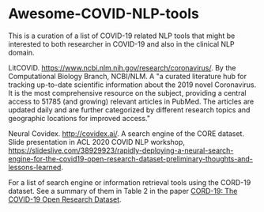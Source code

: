 # Awesome-COVID-NLP-tools
This is a curation of a list of COVID-19 related NLP tools that might be interested to both researcher in COVID-19 and also in the clinical NLP domain.

LitCOVID. https://www.ncbi.nlm.nih.gov/research/coronavirus/. By the Computational Biology Branch, NCBI/NLM. A "a curated literature hub for tracking up-to-date scientific information about the 2019 novel Coronavirus. It is the most comprehensive resource on the subject, providing a central access to 51785 (and growing) relevant articles in PubMed. The articles are updated daily and are further categorized by different research topics and geographic locations for improved access."

Neural Covidex. http://covidex.ai/. A search engine of the CORE dataset. Slide presentation in ACL 2020 COVID NLP workshop, https://slideslive.com/38929923/rapidly-deploying-a-neural-search-engine-for-the-covid19-open-research-dataset-preliminary-thoughts-and-lessons-learned.

For a list of search engine or information retrieval tools using the CORD-19 dataset. See a summary of them in Table 2 in the paper [CORD-19: The COVID-19 Open Research Dataset](https://arxiv.org/pdf/2004.10706.pdf).
